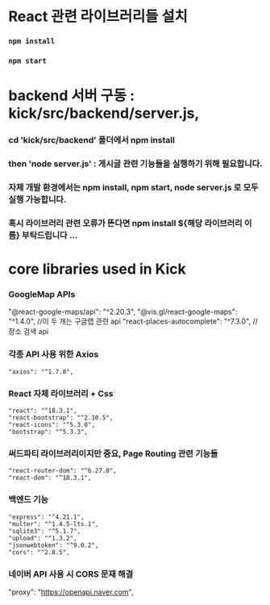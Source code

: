 # React 관련 라이브러리들 설치

### `npm install`

### `npm start`

# backend 서버 구동 : kick/src/backend/server.js,

### cd 'kick/src/backend' 폴더에서 npm install

### then 'node server.js' : 게시글 관련 기능들을 실행하기 위해 필요합니다.

### 자체 개발 환경에서는 npm install, npm start, node server.js 로 모두 실행 가능합니다.

### 혹시 라이브러리 관련 오류가 뜬다면 npm install ${해당 라이브러리 이름} 부탁드립니다 ...

# core libraries used in Kick

### GoogleMap APIs
"@react-google-maps/api": "^2.20.3", 
"@vis.gl/react-google-maps": "^1.4.0", //이 두 개는 구글맵 관련 api
"react-places-autocomplete": "^7.3.0", //장소 검색 api

### 각종 API 사용 위한 Axios
    "axios": "^1.7.8",

### React 자체 라이브러리 + Css
    "react": "^18.3.1",
    "react-bootstrap": "^2.10.5",
    "react-icons": "^5.3.0",
    "bootstrap": "^5.3.3",

### 써드파티 라이브러리이지만 중요, Page Routing 관련 기능들
    "react-router-dom": "^6.27.0",
    "react-dom": "^18.3.1",

### 백엔드 기능
    "express": "^4.21.1",
    "multer": "^1.4.5-lts.1",
    "sqlite3": "^5.1.7",
    "upload": "^1.3.2",
    "jsonwebtoken": "^9.0.2",
    "cors": "^2.8.5",

### 네이버 API 사용 시 CORS 문재 해결
"proxy": "https://openapi.naver.com",
